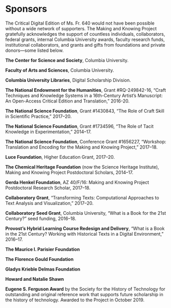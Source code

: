 # Sponsors

The Critical Digital Edition of Ms. Fr. 640 would not have been possible
without a wide network of supporters. The Making and Knowing Project
gratefully acknowledges the support of countless individuals,
collaborators, federal grants, internal Columbia University awards,
faculty research funds, institutional collaborators, and grants and
gifts from foundations and private donors—some listed below.

**The Center for Science and Society**, Columbia University.

**Faculty of Arts and Sciences**, Columbia University.

**Columbia University Libraries**, Digital Scholarship Division.

**The National Endowment for the Humanities**, Grant \#RQ-249842-16,
“Craft Techniques and Knowledge Systems in a 16th-Century Artist’s
Manuscript: An Open-Access Critical Edition and Translation,” 2016-20.

**The National Science Foundation**, Grant \#1430843, “The Role of Craft
Skill in Scientific Practice,” 2017–20.

**The National Science Foundation**, Grant \#1734596, “The Role of Tacit
Knowledge in Experimentation,” 2014–17.

**The National Science Foundation**, Conference Grant \#1656227,
“Workshop: Translation and Encoding for the Making and Knowing
Project,” 2017–18.

**Luce Foundation**, Higher Education Grant, 2017–20.

**The Chemical Heritage Foundation** (now the Science Heritage Institute), Making and Knowing Project
Postdoctoral Scholars, 2014–17.

**Gerda Henkel Foundation**, AZ 40/F/16: Making and Knowing Project
Postdoctoral Research Scholar, 2017–18.

**Collaboratory Grant**, “Transforming Texts: Computational Approaches
to Text Analysis and Visualization,” 2017–20.

**Collaboratory Seed Grant**, Columbia University, “What is a Book for
the 21st Century?” seed funding, 2016–18.

**Provost’s Hybrid Learning Course Redesign and Delivery**, “What is a
Book in the 21st Century? Working with Historical Texts in a Digital
Environment,” 2016–17.

**The Maurice I. Parisier Foundation**

**The Florence Gould Foundation**

**Gladys Krieble Delmas Foundation**

**Howard and Natalie Shawn**

**Eugene S. Ferguson Award** by the Society for the History of
Technology for outstanding and original reference work that supports
future scholarship in the history of technology. Awarded to the Project
in October 2019.